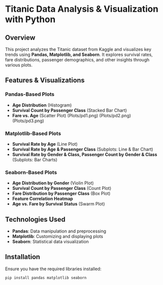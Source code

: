 # Titanic Data Analysis & Visualization with Python  

## Overview  
This project analyzes the Titanic dataset from Kaggle and visualizes key trends using **Pandas, Matplotlib, and Seaborn**. It explores survival rates, fare distributions, passenger demographics, and other insights through various plots.  

## Features & Visualizations  

### **Pandas-Based Plots**  
- **Age Distribution** (Histogram)  
- **Survival Count by Passenger Class** (Stacked Bar Chart)  
- **Fare vs. Age** (Scatter Plot)
(Plots/pd1.png)
(Plots/pd2.png)
(Plots/pd3.png)  

### **Matplotlib-Based Plots**  
- **Survival Rate by Age** (Line Plot)  
- **Survival Rate by Age & Passenger Class** (Subplots: Line & Bar Chart)  
- **Survival Rate by Gender & Class, Passenger Count by Gender & Class** (Subplots: Bar Charts)  

### **Seaborn-Based Plots**  
- **Age Distribution by Gender** (Violin Plot)  
- **Survival Count by Passenger Class** (Count Plot)  
- **Fare Distribution by Passenger Class** (Box Plot)  
- **Feature Correlation Heatmap**  
- **Age vs. Fare by Survival Status** (Swarm Plot)  

## Technologies Used  
- **Pandas**: Data manipulation and preprocessing  
- **Matplotlib**: Customizing and displaying plots  
- **Seaborn**: Statistical data visualization  

## Installation  
Ensure you have the required libraries installed:  

```bash
pip install pandas matplotlib seaborn
